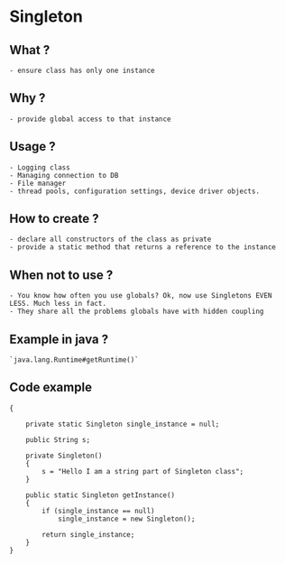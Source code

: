 
# Singleton

## What ?
    - ensure class has only one instance
## Why ?
    - provide global access to that instance
## Usage ?
    - Logging class
    - Managing connection to DB
    - File manager
    - thread pools, configuration settings, device driver objects.
## How to create ?
    - declare all constructors of the class as private
    - provide a static method that returns a reference to the instance
## When not to use ?
    - You know how often you use globals? Ok, now use Singletons EVEN LESS. Much less in fact.
    - They share all the problems globals have with hidden coupling
## Example in java ?
    `java.lang.Runtime#getRuntime()`
## Code example 

```class Singleton
{

    private static Singleton single_instance = null;

    public String s;

    private Singleton()
    {
        s = "Hello I am a string part of Singleton class";
    }

    public static Singleton getInstance()
    {
        if (single_instance == null)
            single_instance = new Singleton();

        return single_instance;
    }
}
```